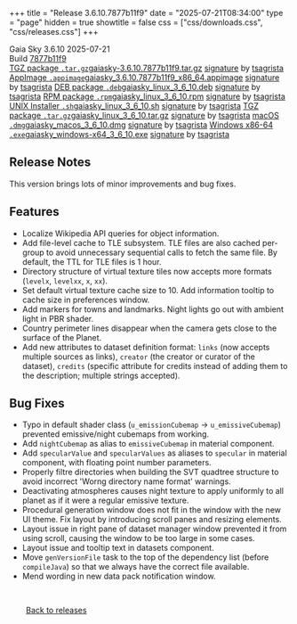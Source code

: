 +++
title = "Release 3.6.10.7877b11f9"
date = "2025-07-21T08:34:00"
type = "page"
hidden = true
showtitle = false
css = ["css/downloads.css", "css/releases.css"]
+++

<div class="download-container">
<div id="download-title">
<i class="gs-mdi-tag"></i>
Gaia Sky <span class="downloads-version">3.6.10</span> 
<time class="downloads-releasedate" datetime="2025-07-21T08:34:00" title="Published: 2025-07-21T08:34:00"><i class="gs-mdi-calendar"></i> 2025-07-21</time>
<div class="downloads-build">Build <a href='https://codeberg.org/gaiasky/gaiasky/commit/7877b11f9' target='_blank'>7877b11f9</a></div></div>
<div class="download-section">
<a href="https://gaia.ari.uni-heidelberg.de/gaiasky/releases/3.6.10.7877b11f9/gaiasky-3.6.10.7877b11f9.tar.gz" class="download-button"><i class="gs-mdi-zip-box icon-button"></i> TGZ package <code>.tar.gz</code><span class="download-sub">gaiasky-3.6.10.7877b11f9.tar.gz</span></a>
<span class="signature">
<a href="https://gaia.ari.uni-heidelberg.de/gaiasky/releases/3.6.10.7877b11f9/gaiasky-3.6.10.7877b11f9.tar.gz.sig">signature</a>  by  <a href="https://keyserver.ubuntu.com/pks/lookup?search=0x448C2B189756743013D5F7C22FD2A59C1D734C1F&fingerprint=on&op=index">tsagrista</a>
</span>
<a href="https://gaia.ari.uni-heidelberg.de/gaiasky/releases/3.6.10.7877b11f9/gaiasky_3.6.10.7877b11f9_x86_64.appimage" class="download-button"><i class="gs-material-symbols-box icon-button"></i> AppImage <code>.appimage</code><span class="download-sub">gaiasky_3.6.10.7877b11f9_x86_64.appimage</span></a>
<span class="signature">
<a href="https://gaia.ari.uni-heidelberg.de/gaiasky/releases/3.6.10.7877b11f9/gaiasky_3.6.10.7877b11f9_x86_64.appimage.sig">signature</a>  by  <a href="https://keyserver.ubuntu.com/pks/lookup?search=0x448C2B189756743013D5F7C22FD2A59C1D734C1F&fingerprint=on&op=index">tsagrista</a>
</span>
<a href="https://gaia.ari.uni-heidelberg.de/gaiasky/releases/3.6.10.7877b11f9/gaiasky_linux_3_6_10.deb" class="download-button"><i class="gs-mdi-debian icon-button"></i> DEB package <code>.deb</code><span class="download-sub">gaiasky_linux_3_6_10.deb</span></a>
<span class="signature">
<a href="https://gaia.ari.uni-heidelberg.de/gaiasky/releases/3.6.10.7877b11f9/gaiasky_linux_3_6_10.deb.sig">signature</a>  by  <a href="https://keyserver.ubuntu.com/pks/lookup?search=0x448C2B189756743013D5F7C22FD2A59C1D734C1F&fingerprint=on&op=index">tsagrista</a>
</span>
<a href="https://gaia.ari.uni-heidelberg.de/gaiasky/releases/3.6.10.7877b11f9/gaiasky_linux_3_6_10.rpm" class="download-button"><i class="gs-mdi-fedora icon-button"></i> RPM package <code>.rpm</code><span class="download-sub">gaiasky_linux_3_6_10.rpm</span></a>
<span class="signature">
<a href="https://gaia.ari.uni-heidelberg.de/gaiasky/releases/3.6.10.7877b11f9/gaiasky_linux_3_6_10.rpm.sig">signature</a>  by  <a href="https://keyserver.ubuntu.com/pks/lookup?search=0x448C2B189756743013D5F7C22FD2A59C1D734C1F&fingerprint=on&op=index">tsagrista</a>
</span>
<a href="https://gaia.ari.uni-heidelberg.de/gaiasky/releases/3.6.10.7877b11f9/gaiasky_linux_3_6_10.sh" class="download-button"><i class="gs-token-unix icon-button"></i> UNIX Installer <code>.sh</code><span class="download-sub">gaiasky_linux_3_6_10.sh</span></a>
<span class="signature">
<a href="https://gaia.ari.uni-heidelberg.de/gaiasky/releases/3.6.10.7877b11f9/gaiasky_linux_3_6_10.sh.sig">signature</a>  by  <a href="https://keyserver.ubuntu.com/pks/lookup?search=0x448C2B189756743013D5F7C22FD2A59C1D734C1F&fingerprint=on&op=index">tsagrista</a>
</span>
<a href="https://gaia.ari.uni-heidelberg.de/gaiasky/releases/3.6.10.7877b11f9/gaiasky_linux_3_6_10.tar.gz" class="download-button"><i class="gs-mdi-zip-box icon-button"></i> TGZ package <code>.tar.gz</code><span class="download-sub">gaiasky_linux_3_6_10.tar.gz</span></a>
<span class="signature">
<a href="https://gaia.ari.uni-heidelberg.de/gaiasky/releases/3.6.10.7877b11f9/gaiasky_linux_3_6_10.tar.gz.sig">signature</a>  by  <a href="https://keyserver.ubuntu.com/pks/lookup?search=0x448C2B189756743013D5F7C22FD2A59C1D734C1F&fingerprint=on&op=index">tsagrista</a>
</span>
<a href="https://gaia.ari.uni-heidelberg.de/gaiasky/releases/3.6.10.7877b11f9/gaiasky_macos_3_6_10.dmg" class="download-button"><i class="gs-fa6-brands-apple icon-button"></i> macOS <code>.dmg</code><span class="download-sub">gaiasky_macos_3_6_10.dmg</span></a>
<span class="signature">
<a href="https://gaia.ari.uni-heidelberg.de/gaiasky/releases/3.6.10.7877b11f9/gaiasky_macos_3_6_10.dmg.sig">signature</a>  by  <a href="https://keyserver.ubuntu.com/pks/lookup?search=0x448C2B189756743013D5F7C22FD2A59C1D734C1F&fingerprint=on&op=index">tsagrista</a>
</span>
<a href="https://gaia.ari.uni-heidelberg.de/gaiasky/releases/3.6.10.7877b11f9/gaiasky_windows-x64_3_6_10.exe" class="download-button"><i class="gs-fa6-brands-windows icon-button"></i> Windows x86-64 <code>.exe</code><span class="download-sub">gaiasky_windows-x64_3_6_10.exe</span></a>
<span class="signature">
<a href="https://gaia.ari.uni-heidelberg.de/gaiasky/releases/3.6.10.7877b11f9/gaiasky_windows-x64_3_6_10.exe.sig">signature</a>  by  <a href="https://keyserver.ubuntu.com/pks/lookup?search=0x448C2B189756743013D5F7C22FD2A59C1D734C1F&fingerprint=on&op=index">tsagrista</a>
</span>
</div>
</div>

<section class="release-notes">

# Release Notes


This version brings lots of minor improvements and bug fixes.

## Features
- Localize Wikipedia API queries for object information.
- Add file-level cache to TLE subsystem. TLE files are also cached per-group to avoid unnecessary sequential calls to fetch the same file. By default, the TTL for TLE files is 1 hour.
- Directory structure of virtual texture tiles now accepts more formats (`levelx`, `levelxx`, `x`, `xx`).
- Set default virtual texture cache size to 10. Add information tooltip to cache size in preferences window.
- Add markers for towns and landmarks. Night lights go out with ambient light in PBR shader.
- Country perimeter lines disappear when the camera gets close to the surface of the Planet.
- Add new attributes to dataset definition format: `links` (now accepts multiple sources as links), `creator` (the creator or curator of the dataset), `credits` (specific attribute for credits instead of adding them to the description; multiple strings accepted).

## Bug Fixes
- Typo in default shader class (`u_emissionCubemap` -> `u_emissiveCubemap`) prevented emissive/night cubemaps from working.
- Add `nightCubemap` as alias to `emissiveCubemap` in material component.
- Add `specularValue` and `specularValues` as aliases to `specular` in material component, with floating point number parameters.
- Properly filtre directories when building the SVT quadtree structure to avoid incorrect 'Worng directory name format' warnings.
- Deactivating atmospheres causes night texture to apply uniformly to all planet as if it were a regular emissive texture.
- Procedural generation window does not fit in the window with the new UI theme. Fix layout by introducing scroll panes and resizing elements.
- Layout issue in right pane of dataset manager window prevented it from using scroll, causing the window to be too large in some cases.
- Layout issue and tooltip text in datasets component.
- Move `genVersionFile` task to the top of the dependency list (before `compileJava`) so that we always have the correct file available.
- Mend wording in new data pack notification window.
</section>


<p class="center-text" style="padding: 30px;"><a href="/downloads/releases"><i class="gs-mdi-arrow-left-bold-circle"></i> Back to releases</a>
</p>
